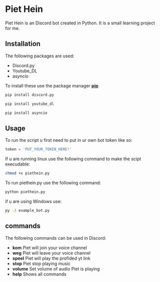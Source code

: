 # Piet Hein

Piet Hein is an Discord bot created in Python. It is a small learning project for me. 

## Installation

The following packages are used:
- Discord.py
- Youtube_DL
- asyncio

To install these use the package manager **[pip](https://pypi.org/project/pip/)**.

```bash
pip install discord.py
```
```bash
pip install youtube_dl
```

```bash
pip install asyncio
```

## Usage

To run the script u first need to put in ur own bot token like so:

```python
token = 'PUT_YOUR_TOKEN_HERE!'
```
If u are running linux use the following command to make the scipt execudable:

```bash
chmod +x piethein.py
```

To run piethein.py use the following command:

```bash
python piethein.py
```
if u are using Windows use:
```bash
py -3 example_bot.py
```

## commands

The following commands can be used in Discord:

- **kom**     Piet will join your voice channel
- **weg**     Piet will leave your voice channel
- **speel**   Piet will play the profided yt link
- **stop**    Piet stop playing music
- **volume**  Set volume of audio Piet is playing
- **help**    Shows all commands
